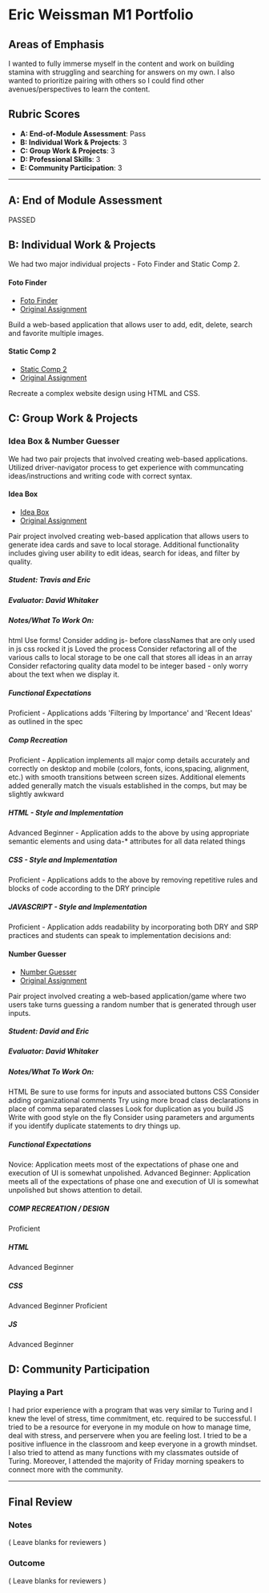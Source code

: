 # Eric Weissman M1 Portfolio

## Areas of Emphasis

I wanted to fully immerse myself in the content and work on building stamina with struggling and searching for answers on my own. I also wanted to prioritize pairing with others so I could find other avenues/perspectives to learn the content.

## Rubric Scores

* **A: End-of-Module Assessment**: Pass
* **B: Individual Work & Projects**: 3
* **C: Group Work & Projects**: 3
* **D: Professional Skills**: 3
* **E: Community Participation**: 3

-----------------------

## A: End of Module Assessment

PASSED


## B: Individual Work & Projects
We had two major individual projects - Foto Finder and Static Comp 2.


#### Foto Finder

* [Foto Finder](https://github.com/ericweissman/ew-foto-finder)
* [Original Assignment](http://frontend.turing.io/projects/foto-finder-final.html)

Build a web-based application that allows user to add, edit, delete, search and favorite multiple images.


#### Static Comp 2

* [Static Comp 2](https://github.com/ericweissman/ew-comp-challenge-2)
* [Original Assignment](http://frontend.turing.io/projects/m1-static-comp-2.html)

Recreate a complex website design using HTML and CSS.


## C: Group Work & Projects

### Idea Box & Number Guesser
We had two pair projects that involved creating web-based applications. Utilized driver-navigator process to get experience with communcating ideas/instructions and writing code with correct syntax.

#### Idea Box

* [Idea Box](https://github.com/ericweissman/idea-box)
* [Original Assignment](http://frontend.turing.io/projects/ideabox-triples.html)

Pair project involved creating web-based application that allows users to generate idea cards and save to local storage. Additional functionality includes giving user ability to edit ideas, search for ideas, and filter by quality. 

##### Student: Travis and Eric
##### Evaluator: David Whitaker
##### Notes/What To Work On:
html
Use forms!
Consider adding js- before classNames that are only used in js
css
rocked it
js
Loved the process
Consider refactoring all of the various calls to local storage to be one call that stores all ideas in an array
Consider refactoring quality data model to be integer based - only worry about the text when we display it.
##### Functional Expectations
Proficient - Applications adds 'Filtering by Importance' and 'Recent Ideas' as outlined in the spec
##### Comp Recreation
Proficient - Application implements all major comp details accurately and correctly on desktop and mobile (colors, fonts, icons,spacing, alignment, etc.) with smooth transitions between screen sizes. Additional elements added generally match the visuals established in the comps, but may be slightly awkward
##### HTML - Style and Implementation
Advanced Beginner - Application adds to the above by using appropriate semantic elements and using data-* attributes for all data related things
##### CSS - Style and Implementation
Proficient - Applications adds to the above by removing repetitive rules and blocks of code according to the DRY principle
##### JAVASCRIPT - Style and Implementation
Proficient - Application adds readability by incorporating both DRY and SRP practices and students can speak to implementation decisions and:


#### Number Guesser

* [Number Guesser](https://github.com/ericweissman/number-guesser)
* [Original Assignment](http://frontend.turing.io/projects/number-guesser-doubles-wk1.html)

Pair project involved creating a web-based application/game where two users take turns guessing a random number that is generated through user inputs. 

##### Student: David and Eric
##### Evaluator: David Whitaker
##### Notes/What To Work On:
HTML
Be sure to use forms for inputs and associated buttons
CSS
Consider adding organizational comments
Try using more broad class declarations in place of comma separated classes
Look for duplication as you build
JS
Write with good style on the fly
Consider using parameters and arguments if you identify duplicate statements to dry things up.
##### Functional Expectations
Novice: Application meets most of the expectations of phase one and execution of UI is somewhat unpolished.
Advanced Beginner: Application meets all of the expectations of phase one and execution of UI is somewhat unpolished but shows attention to detail.
##### COMP RECREATION / DESIGN
Proficient
##### HTML
Advanced Beginner
##### CSS
Advanced Beginner
Proficient
##### JS
Advanced Beginner


## D: Community Participation

### Playing a Part

I had prior experience with a program that was very similar to Turing and I knew the level of stress, time commitment, etc. required to be successful. I tried to be a resource for everyone in my module on how to manage time, deal with stress, and perservere when you are feeling lost. I tried to be a positive influence in the classroom and keep everyone in a growth mindset. I also tried to attend as many functions with my classmates outside of Turing. Moreover, I attended the majority of Friday morning speakers to connect more with the community. 

------------------

## Final Review

### Notes

( Leave blanks for reviewers )

### Outcome

( Leave blanks for reviewers )
